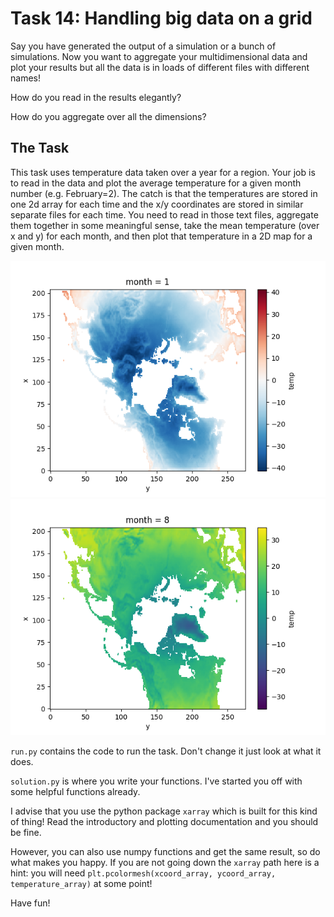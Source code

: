 # Task 14: Handling big data on a grid

Say you have generated the output of a simulation or a bunch of simulations. 
Now you want to aggregate your multidimensional data and plot your results but all the data is in loads of different files with different names!

How do you read in the results elegantly?

How do you aggregate over all the dimensions?


## The Task
This task uses temperature data taken over a year for a region. 
Your job is to read in the data and plot the average temperature for a given month number (e.g. February=2).
The catch is that the temperatures are stored in one 2d array for each time and the x/y coordinates are stored in similar separate files for each time.
You need to read in those text files, aggregate them together in some meaningful sense, take the mean temperature (over x and y) for each month, and then plot that temperature in a 2D map for a given month.

<img src="model-solution1.png" alt="Model Solution1"/>
<img src="model-solution2.png" alt="Model Solution2"/>

`run.py` contains the code to run the task. Don't change it just look at what it does. 

`solution.py` is where you write your functions. I've started you off with some helpful functions already.

I advise that you use the python package `xarray` which is built for this kind of thing! Read the introductory and plotting documentation and you should be fine.

However, you can also use numpy functions and get the same result, so do what makes you happy. If you are not going down the `xarray` path here is a hint: you will need `plt.pcolormesh(xcoord_array, ycoord_array, temperature_array)` at some point!

Have fun!

